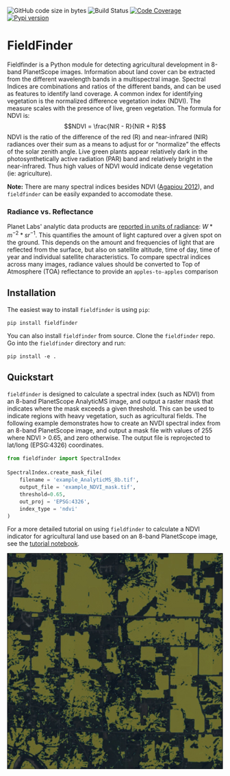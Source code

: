 ![GitHub code size in bytes](https://img.shields.io/github/languages/code-size/brendonhall/fieldfinder)
![Build Status](https://github.com/brendonhall/fieldfinder/actions/workflows/python-package.yml/badge.svg)
[![Code Coverage](https://img.shields.io/codecov/c/github/brendonhall/fieldfinder)](https://codecov.io/github/brendonhall/fieldfinder)
[![Pypi version](https://img.shields.io/pypi/v/fieldfinder)](https://pypi.org/project/fieldfinder/)

# FieldFinder

Fieldfinder is a Python module for detecting agricultural development in 8-band PlanetScope images.  Information about land cover can be extracted from the different wavelength bands in a multispectral image.  Spectral Indices are combinations and ratios of the different bands, and can be used as features to identify land coverage.  A common index for identifying vegetation is the normalized difference vegetation index (NDVI).  The measure scales with the presence of live, green vegetation.  The formula for NDVI is:
$$NDVI = \frac{NIR - R}{NIR + R}$$
NDVI is the ratio of the difference of the red (R) and near-infrared (NIR) radiances over their sum as a means to adjust for or “normalize” the effects of the solar zenith angle.  Live green plants appear relatively dark in the photosynthetically active radiation (PAR) band and relatively bright in the near-infrared.  Thus high values of NDVI would indicate dense vegetation (ie: agriculture).

**Note:** There are many spectral indices besides NDVI ([Agapiou 2012](https://static1.1.sqspcdn.com/static/f/891472/21277561/1355603890193/Agapiou_et_al._2012.pdf)),
and `fieldfinder` can be easily expanded to accomodate these.

### Radiance vs. Reflectance
Planet Labs' analytic data products are [reported in units of radiance](https://notebook.community/planetlabs/notebooks/jupyter-notebooks/toar/toar_planetscope): $W*m^{-2}*sr^{-1}$.  This quantifies the amount of light captured over a given spot on the ground.  This depends on the amount and frequencies of light that are reflected from the surface, but also on satellite altitude, time of day, time of year and individual satellite characteristics.  To compare spectral indices across many images, radiance values should be converted to Top of Atmosphere (TOA) reflectance to provide an `apples-to-apples` comparison 

## Installation
The easiest way to install `fieldfinder` is using `pip`:

    pip install fieldfinder

You can also install `fieldfinder` from source.  Clone the `fieldfinder` repo.  Go into the `fieldfinder` directory and run:

    pip install -e .

## Quickstart
`fieldfinder` is designed to calculate a spectral index (such as NDVI) from an 8-band PlanetScope AnalyticMS image, and output a raster mask that indicates where the mask exceeds a given threshold.  This can be used to indicate regions with heavy vegetation, such as agricultural fields.  The following example demonstrates how to create an NVDI spectral index from an 8-band PlanetScope image, and output a mask file with values of 255 where NDVI > 0.65, and zero otherwise.  The output file is reprojected to lat/long (EPSG:4326) coordinates.

```python
from fieldfinder import SpectralIndex

SpectralIndex.create_mask_file(
    filename = 'example_AnalyticMS_8b.tif',
    output_file = 'example_NDVI_mask.tif',
    threshold=0.65,
    out_proj = 'EPSG:4326',
    index_type = 'ndvi'
)
```

For a more detailed tutorial on using `fieldfinder` to calculate a NDVI indicator for agricultural land use based on 
an 8-band PlanetScope image, see the [tutorial notebook](examples/NDVI_example.ipynb).

![example image](./images/example.jpg)